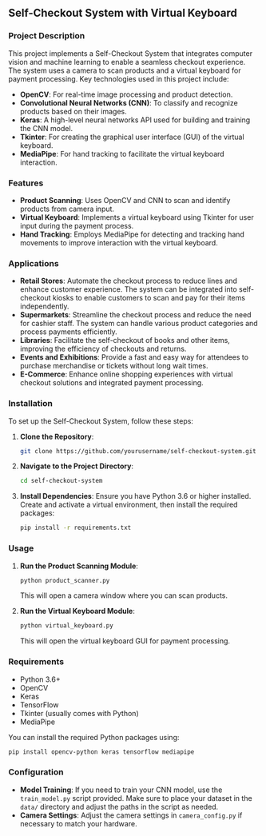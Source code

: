 ## Self-Checkout System with Virtual Keyboard

### Project Description

This project implements a Self-Checkout System that integrates computer vision and machine learning to enable a seamless checkout experience. The system uses a camera to scan products and a virtual keyboard for payment processing. Key technologies used in this project include:

- **OpenCV**: For real-time image processing and product detection.
- **Convolutional Neural Networks (CNN)**: To classify and recognize products based on their images.
- **Keras**: A high-level neural networks API used for building and training the CNN model.
- **Tkinter**: For creating the graphical user interface (GUI) of the virtual keyboard.
- **MediaPipe**: For hand tracking to facilitate the virtual keyboard interaction.

### Features

- **Product Scanning**: Uses OpenCV and CNN to scan and identify products from camera input.
- **Virtual Keyboard**: Implements a virtual keyboard using Tkinter for user input during the payment process.
- **Hand Tracking**: Employs MediaPipe for detecting and tracking hand movements to improve interaction with the virtual keyboard.

### Applications

- **Retail Stores**: Automate the checkout process to reduce lines and enhance customer experience. The system can be integrated into self-checkout kiosks to enable customers to scan and pay for their items independently.
- **Supermarkets**: Streamline the checkout process and reduce the need for cashier staff. The system can handle various product categories and process payments efficiently.
- **Libraries**: Facilitate the self-checkout of books and other items, improving the efficiency of checkouts and returns.
- **Events and Exhibitions**: Provide a fast and easy way for attendees to purchase merchandise or tickets without long wait times.
- **E-Commerce**: Enhance online shopping experiences with virtual checkout solutions and integrated payment processing.

### Installation

To set up the Self-Checkout System, follow these steps:

1. **Clone the Repository**:
    ```bash
    git clone https://github.com/yourusername/self-checkout-system.git
    ```

2. **Navigate to the Project Directory**:
    ```bash
    cd self-checkout-system
    ```

3. **Install Dependencies**:
    Ensure you have Python 3.6 or higher installed. Create and activate a virtual environment, then install the required packages:
    ```bash
    pip install -r requirements.txt
    ```

### Usage

1. **Run the Product Scanning Module**:
    ```bash
    python product_scanner.py
    ```
    This will open a camera window where you can scan products.

2. **Run the Virtual Keyboard Module**:
    ```bash
    python virtual_keyboard.py
    ```
    This will open the virtual keyboard GUI for payment processing.

### Requirements

- Python 3.6+
- OpenCV
- Keras
- TensorFlow
- Tkinter (usually comes with Python)
- MediaPipe

You can install the required Python packages using:
```bash
pip install opencv-python keras tensorflow mediapipe
```

### Configuration

- **Model Training**: If you need to train your CNN model, use the `train_model.py` script provided. Make sure to place your dataset in the `data/` directory and adjust the paths in the script as needed.
- **Camera Settings**: Adjust the camera settings in `camera_config.py` if necessary to match your hardware.
